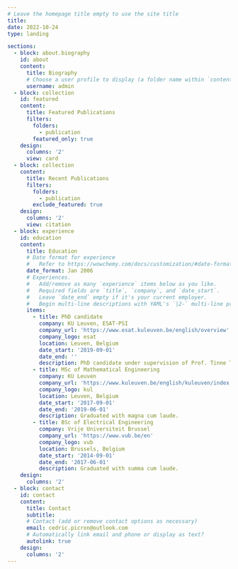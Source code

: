 ```yaml
---
# Leave the homepage title empty to use the site title
title:
date: 2022-10-24
type: landing

sections:
  - block: about.biography
    id: about
    content:
      title: Biography
      # Choose a user profile to display (a folder name within `content/authors/`)
      username: admin
  - block: collection
    id: featured
    content:
      title: Featured Publications
      filters:
        folders:
          - publication
        featured_only: true
    design:
      columns: '2'
      view: card
  - block: collection
    content:
      title: Recent Publications
      filters:
        folders:
          - publication
        exclude_featured: true
    design:
      columns: '2'
      view: citation
  - block: experience
    id: education
    content:
      title: Education
      # Date format for experience
      #   Refer to https://wowchemy.com/docs/customization/#date-format
      date_format: Jan 2006
      # Experiences.
      #   Add/remove as many `experience` items below as you like.
      #   Required fields are `title`, `company`, and `date_start`.
      #   Leave `date_end` empty if it's your current employer.
      #   Begin multi-line descriptions with YAML's `|2-` multi-line prefix.
      items:
        - title: PhD candidate
          company: KU Leuven, ESAT-PSI
          company_url: 'https://www.esat.kuleuven.be/english/overview'
          company_logo: esat
          location: Leuven, Belgium
          date_start: '2019-09-01'
          date_end: ''
          description: PhD candidate under supervision of Prof. Tinne Tuytelaars.
        - title: MSc of Mathematical Engineering
          company: KU Leuven
          company_url: 'https://www.kuleuven.be/english/kuleuven/index.html'
          company_logo: kul
          location: Leuven, Belgium
          date_start: '2017-09-01'
          date_end: '2019-06-01'
          description: Graduated with magna cum laude.
        - title: BSc of Electrical Engineering
          company: Vrije Universiteit Brussel
          company_url: 'https://www.vub.be/en'
          company_logo: vub
          location: Brussels, Belgium
          date_start: '2014-09-01'
          date_end: '2017-06-01'
          description: Graduated with summa cum laude.
    design:
      columns: '2'
  - block: contact
    id: contact
    content:
      title: Contact
      subtitle:
      # Contact (add or remove contact options as necessary)
      email: cedric.picron@outlook.com
      # Automatically link email and phone or display as text?
      autolink: true
    design:
      columns: '2'
---
```

